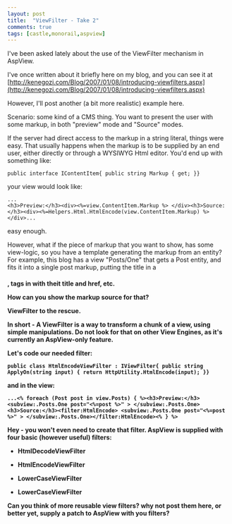 ```yaml
---
layout: post
title:  "ViewFilter - Take 2"
comments: true
tags: [castle,monorail,aspview]
---
```



I've been asked lately about the use of the ViewFilter mechanism in AspView.

I've once written about it briefly here on my blog, and you can see it at [http://kenegozi.com/Blog/2007/01/08/introducing-viewfilters.aspx](http://kenegozi.com/Blog/2007/01/08/introducing-viewfilters.aspx)



However, I'll post another (a bit more realistic) example here.



Scenario: some kind of a CMS thing. You want to present the user with some markup, in both "preview" mode and "Source" modes.



If the server had direct access to the markup in a string literal, things were easy. That usually happens when the markup is to be supplied by an end user, either directly or through a WYSIWYG Html editor. You'd end up with something like:

```
public interface IContentItem{ public string Markup { get; }}
```

your view would look like:

```
...
<h3>Preview:</h3><div><%=view.ContentItem.Markup %> </div><h3>Source:</h3><div><%=Helpers.Html.HtmlEncode(view.ContentItem.Markup) %> </div>...

```



easy enough.



However, what if the piece of markup that you want to show, has some view-logic, so you have a template generating the markup from an entity? For example, this blog has a view "Posts/One" that gets a Post entity, and fits it into a single post markup, putting the title in a <h4>, tags in <span> with theit title and href, etc.

How can you show the markup source for that?

ViewFilter to the rescue.

In short - A ViewFilter is a way to transform a chunk of a view, using simple manipulations. Do not look for that on other View Engines, as it's currently an AspView-only feature.



Let's code our needed filter: 



```
public class HtmlEncodeViewFilter : IViewFilter{ public string ApplyOn(string input) { return HttpUtility.HtmlEncode(input); }}
```

and in the view:

```
...<% foreach (Post post in view.Posts) { %><h3>Preview:</h3><subview:.Posts.One post="<%=post %>" > </subview:.Posts.One><h3>Source:</h3><filter:HtmlEncode> <subview:.Posts.One post="<%=post %>" > </subview:.Posts.One></filter:HtmlEncode><% } %>
```



Hey - you won't even need to create that filter. AspView is supplied with four basic (however useful) filters:

- HtmlDecodeViewFilter 

- HtmlEncodeViewFilter 

- LowerCaseViewFilter 

- LowerCaseViewFilter 





Can you think of more reusable view filters? why not post them here, or better yet, supply a patch to AspView with you filters?

